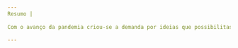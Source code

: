 ```yaml
---
Resumo |
 
Com o avanço da pandemia criou-se a demanda por ideias que possibilitassem a continuidade das atividades humanas com segurança. Dessa forma, neste projeto é proposto dispositivos distanciadores sociais que podem auxiliar a população a executar suas atividades cotidianas, seja em filas ou outros ambientes aglomerativos. É desenvolvido um sinalizador de aglomerações fixo para locais atratores de pessoas e um equipamento móvel vestível para detecção de outros indivíduos. Os protótipos foram testados com simulações via Tinkercad, além de alguns testes físicos simples. Chequem o artigo introdutório!

---
```



